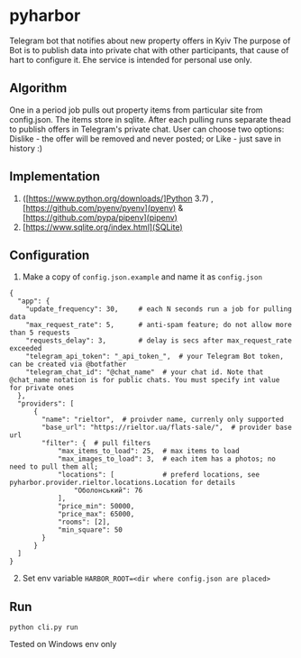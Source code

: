 # pyharbor
Telegram bot that notifies about new property offers in Kyiv
The purpose of Bot is to publish data into private chat with other participants, that cause of hart to configure it. 
Еhe service is intended for personal use only.

## Algorithm
One in a period job pulls out property items from particular site from config.json. 
The items store in sqlite. After each pulling runs separate thead to publish offers in Telegram's private chat.
User can choose two options: Dislike - the offer will be removed and never posted; or Like - just save in history :)

## Implementation
1. ([https://www.python.org/downloads/]Python 3.7) , [https://github.com/pyenv/pyenv](pyenv) & [https://github.com/pypa/pipenv](pipenv)
2. [https://www.sqlite.org/index.html](SQLite)

## Configuration
1. Make a copy of `config.json.example` and name it as `config.json`

```
{
  "app": {
    "update_frequency": 30,     # each N seconds run a job for pulling data
    "max_request_rate": 5,      # anti-spam feature; do not allow more than 5 requests
    "requests_delay": 3,        # delay is secs after max_request_rate exceeded
    "telegram_api_token": "_api_token_",  # your Telegram Bot token, can be created via @botfather
    "telegram_chat_id": "@chat_name"  # your chat id. Note that @chat_name notation is for public chats. You must specify int value for private ones
  },
  "providers": [
      {
        "name": "rieltor",  # proivder name, currenly only supported
        "base_url": "https://rieltor.ua/flats-sale/",  # provider base url
        "filter": {  # pull filters
            "max_items_to_load": 25,  # max items to load
            "max_images_to_load": 3,  # each item has a photos; no need to pull them all; 
            "locations": [            # preferd locations, see pyharbor.provider.rieltor.locations.Location for details
                "Оболонський": 76
            ],
            "price_min": 50000,
            "price_max": 65000,
            "rooms": [2],
            "min_square": 50
        }
      }
  ]
}
```
2. Set env variable `HARBOR_ROOT=<dir where config.json are placed>`

## Run
`python cli.py run`

Tested on Windows env only